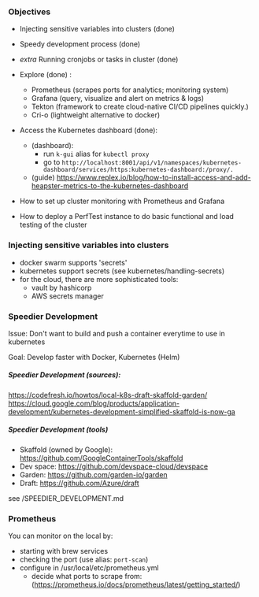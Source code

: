 ### Objectives

- Injecting sensitive variables into clusters (done)

- Speedy development process (done)

- *extra* Running cronjobs or tasks in cluster (done)

- Explore (done) :
    - Prometheus (scrapes ports for analytics; monitoring system)
    - Grafana (query, visualize and alert on metrics & logs)
    - Tekton (framework to create cloud-native CI/CD pipelines quickly.)
    - Cri-o (lightweight alternative to docker)
- Access the Kubernetes dashboard (done): 
    - (dashboard): 
        - run `k-gui` alias for `kubectl proxy`
        - go to `http://localhost:8001/api/v1/namespaces/kubernetes-dashboard/services/https:kubernetes-dashboard:/proxy/.`
    - (guide) https://www.replex.io/blog/how-to-install-access-and-add-heapster-metrics-to-the-kubernetes-dashboard
- How to set up cluster monitoring with Prometheus and Grafana
- How to deploy a PerfTest instance to do basic functional and load testing of the cluster

### Injecting sensitive variables into clusters
- docker swarm supports 'secrets'
- kubernetes support secrets (see kubernetes/handling-secrets)
- for the cloud, there are more sophisticated tools:
    - vault by hashicorp
    - AWS secrets manager

### Speedier Development

Issue:
Don't want to build and push a container everytime to use in kubernetes

Goal: 
Develop faster with Docker, Kubernetes (Helm)

##### Speedier Development (sources):

https://codefresh.io/howtos/local-k8s-draft-skaffold-garden/
https://cloud.google.com/blog/products/application-development/kubernetes-development-simplified-skaffold-is-now-ga

##### Speedier Development (tools)
- Skaffold (owned by Google): https://github.com/GoogleContainerTools/skaffold
- Dev space: https://github.com/devspace-cloud/devspace 
- Garden: https://github.com/garden-io/garden
- Draft: https://github.com/Azure/draft


see /SPEEDIER_DEVELOPMENT.md

### Prometheus

You can monitor on the local by:
- starting with brew services
- checking the port (use alias: `port-scan`)
- configure in /usr/local/etc/prometheus.yml
    - decide what ports to scrape from:
        (https://prometheus.io/docs/prometheus/latest/getting_started/)
